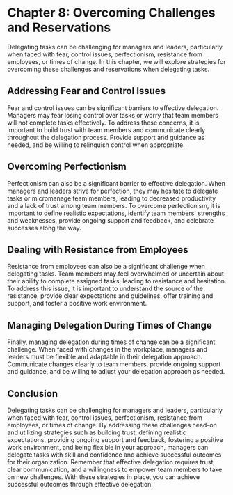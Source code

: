 Chapter 8: Overcoming Challenges and Reservations
=================================================

Delegating tasks can be challenging for managers and leaders, particularly when faced with fear, control issues, perfectionism, resistance from employees, or times of change. In this chapter, we will explore strategies for overcoming these challenges and reservations when delegating tasks.

Addressing Fear and Control Issues
----------------------------------

Fear and control issues can be significant barriers to effective delegation. Managers may fear losing control over tasks or worry that team members will not complete tasks effectively. To address these concerns, it is important to build trust with team members and communicate clearly throughout the delegation process. Provide support and guidance as needed, and be willing to relinquish control when appropriate.

Overcoming Perfectionism
------------------------

Perfectionism can also be a significant barrier to effective delegation. When managers and leaders strive for perfection, they may hesitate to delegate tasks or micromanage team members, leading to decreased productivity and a lack of trust among team members. To overcome perfectionism, it is important to define realistic expectations, identify team members' strengths and weaknesses, provide ongoing support and feedback, and celebrate successes along the way.

Dealing with Resistance from Employees
--------------------------------------

Resistance from employees can also be a significant challenge when delegating tasks. Team members may feel overwhelmed or uncertain about their ability to complete assigned tasks, leading to resistance and hesitation. To address this issue, it is important to understand the source of the resistance, provide clear expectations and guidelines, offer training and support, and foster a positive work environment.

Managing Delegation During Times of Change
------------------------------------------

Finally, managing delegation during times of change can be a significant challenge. When faced with changes in the workplace, managers and leaders must be flexible and adaptable in their delegation approach. Communicate changes clearly to team members, provide ongoing support and guidance, and be willing to adjust your delegation approach as needed.

Conclusion
----------

Delegating tasks can be challenging for managers and leaders, particularly when faced with fear, control issues, perfectionism, resistance from employees, or times of change. By addressing these challenges head-on and utilizing strategies such as building trust, defining realistic expectations, providing ongoing support and feedback, fostering a positive work environment, and being flexible in your approach, managers can delegate tasks with skill and confidence and achieve successful outcomes for their organization. Remember that effective delegation requires trust, clear communication, and a willingness to empower team members to take on new challenges. With these strategies in place, you can achieve successful outcomes through effective delegation.

